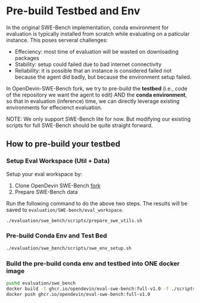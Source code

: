 # Pre-build Testbed and Env

In the original SWE-Bench implementation, conda environment for evaluation is typically installed from scratch while evaluating on a paticular instance. This poses serveral challenges:

- Effeciency: most time of evaluation will be wasted on downloading packages
- Stability: setup could failed due to bad internet connectivity
- Reliability: it is possible that an instance is considered failed not because the agent did badly, but because the environment setup failed.

In OpenDevin-SWE-Bench fork, we try to pre-build the **testbed** (i.e., code of the repository we want the agent to edit) AND the **conda environment**, so that in evaluation (inference) time, we can directly leverage existing environments for effecienct evaluation.

NOTE: We only support SWE-Bench lite for now. But modifying our existing scripts for full SWE-Bench should be quite straight forward.

## How to pre-build your testbed

### Setup Eval Workspace (Util + Data)

Setup your eval workspace by:
1. Clone OpenDevin SWE-Bench [fork](https://github.com/OpenDevin/OD-SWE-bench.git)
2. Prepare SWE-Bench data

Run the following command to do the above two steps. The results will be saved to `evaluation/SWE-bench/eval_workspace`.

```bash
./evaluation/swe_bench/scripts/prepare_swe_utils.sh
```

### Pre-build Conda Env and Test Bed

```bash
./evaluation/swe_bench/scripts/swe_env_setup.sh
```

### Build the pre-build conda env and testbed into ONE docker image

```bash
pushd evaluation/swe_bench
docker build -t ghcr.io/opendevin/eval-swe-bench:full-v1.0 -f ./scripts/docker/Dockerfile.full.v1.0 .
docker push ghcr.io/opendevin/eval-swe-bench:full-v1.0
```
